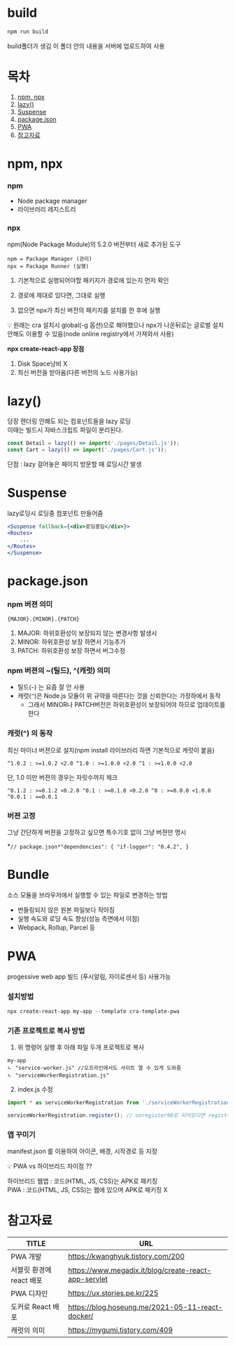 # build
```powershell
npm run build
```

build폴더가 생김 이 폴더 안의 내용을 서버에 업로드하여 사용

# 목차
1. [npm, npx](#npm-npx)
2. [lazy()](#lazy)
3. [Suspense](#suspense)
4. [package.json](#packagejson)
5. [PWA](#pwa)
6. [참고자료](#참고자료)

# npm, npx
### npm
- Node package manager
- 라이브러리 레지스트리

### npx
npm(Node Package Module)의 5.2.0 버전부터 새로 추가된 도구

```
npm = Package Manager (관리)
npx = Package Runner (실행)
```

1. 기본적으로 실행되어야할 패키지가 경로에 있는지 먼저 확인

2. 경로에 제대로 있다면, 그대로 실행

3. 없으면 npx가 최신 버전의 패키지를 설치를 한 후에 실행

💡 원래는 cra 설치시 global(-g 옵션)으로 해야했으나 npx가 나온뒤로는 글로벌 설치 안해도 이용할 수 있음(node online registry에서 가져와서 사용)

**npx create-react-app 장점**

1. Disk Space낭비 X
2. 최신 버전을 받아옴(다른 버전의 노드 사용가능)

# lazy()
당장 렌더링 안해도 되는 컴포넌트들을 lazy 로딩<br/>
이때는 빌드시 자바스크립트 파일이 분리된다.

```jsx
const Detail = lazy(() => import('./pages/Detail.js'));
const Cart = lazy(() => import('./pages/Cart.js'));
```

단점 : lazy 걸어놓은 페이지 방문할 때 로딩시간 발생

# Suspense
lazy로딩시 로딩중 컴포넌트 만들어줌

```jsx
<Suspense fallback={<div>로딩중임</div>}>
<Routes>
	...
</Routes>
</Suspense>
```
# package.json

### npm 버젼 의미

`{MAJOR}.{MINOR}.{PATCH}`

1. MAJOR: 하위호환성이 보장되지 않는 변경사항 발생시
2. MINOR: 하위호환성 보장 하면서 기능추가
3. PATCH: 하위호환성 보장 하면서 버그수정

### npm 버젼의 ~(틸드), ^(캐럿) 의미

- 틸드(`~`) 는 요즘 잘 안 사용
- 캐럿(`^`)은 Node.js 모듈이 위 규약을 따른다는 것을 신뢰한다는 가정하에서 동작
    - 그래서 MINOR나 PATCH버전은 하위호환성이 보장되어야 하므로 업데이트를 한다

### 캐럿(^) 의 동작

최신 마이너 버젼으로 설치(npm install 라이브러리 하면 기본적으로 캐럿이 붙음)

`^1.0.2 : >=1.0.2 <2.0
^1.0 : >=1.0.0 <2.0
^1 : >=1.0.0 <2.0`

단, 1.0 미만 버젼의 경우는 자릿수까지 체크

`^0.1.2 : >=0.1.2 <0.2.0
^0.1 : >=0.1.0 <0.2.0
^0 : >=0.0.0 <1.0.0
^0.0.1 : ==0.0.1`

### 버젼 고정

그냥 간단하게 버젼을 고정하고 싶으면 특수기호 없이 그냥 버젼만 명시

*`// package.json*"dependencies": {
"if-logger": "0.4.2",
}`

# Bundle
소스 모듈을 브라우저에서 실행할 수 있는 파일로 변경하는 방법
- 번들링되지 않은 원본 파일보다 작아짐
- 실행 속도와 로딩 속도 향상(성능 측면에서 이점)
- Webpack, Rollup, Parcel 등

# PWA
progessive web app 빌드
(푸시알림, 자이로센서 등) 사용가능

### 설치방법

```powershell
npx create-react-app my-app --template cra-template-pwa
```

### 기존 프로젝트로 복사 방법
1. 위 명령어 실행 후 아래 파일 두개 프로젝트로 복사

```
my-app
ㄴ "service-worker.js" //오프라인에서도 사이트 열 수 있게 도와줌
ㄴ "serviceWorkerRegistration.js"
```

2. index.js 수정

```jsx
import * as serviceWorkerRegistration from './serviceWorkerRegistration';

serviceWorkerRegistration.register(); // unregister90로 되어있다면 register()로 변경
```

### 앱 꾸미기
manifest.json 를 이용하여 아이콘, 배경, 시작경로 등 지정

💡 PWA vs 하이브리드 차이점 ??

하이브리드 웹앱 : 코드(HTML, JS, CSS)는 APK로 패키징<br/>
PWA : 코드(HTML, JS, CSS)는 웹에 있으며 APK로 패키징 X

# 참고자료

| TITLE            | URL                                                 |
|------------------|-----------------------------------------------------|
| PWA 개발           | https://kwanghyuk.tistory.com/200                   |
| 서블릿 환경에 react 배포 | https://www.megadix.it/blog/create-react-app-servlet |
| PWA 디자인          | https://ux.stories.pe.kr/225                        |
| 도커로  React 배포    | https://blog.hoseung.me/2021-05-11-react-docker/    |
| 캐럿의 의미           | https://mygumi.tistory.com/409                      |
